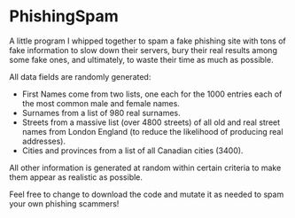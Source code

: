# PhishingSpam
A little program I whipped together to spam a fake phishing site with tons of fake information to slow down their servers, bury their real results among some fake ones, and ultimately, to waste their time as much as possible.

All data fields are randomly generated:
- First Names come from two lists, one each for the 1000 entries each of the most common male and female names.
- Surnames from a list of 980 real surnames.
- Streets from a massive list (over 4800 streets) of all old and real street names from London England (to reduce the likelihood of producing real addresses).
- Cities and provinces from a list of all Canadian cities (3400).

All other information is generated at random within certain criteria to make them appear as realistic as possible.

Feel free to change to download the code and mutate it as needed to spam your own phishing scammers!
